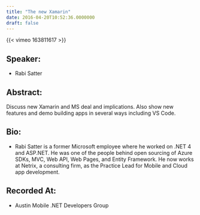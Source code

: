```yaml
---
title: "The new Xamarin"
date: 2016-04-20T10:52:36.0000000
draft: false
---
```


{{< vimeo 163811617 >}}

## Speaker:

 - Rabi Satter

## Abstract:

<p>Discuss new Xamarin and MS deal and implications. Also show new features and demo building apps in several ways including VS Code.</p>

## Bio:

 - <p>Rabi Satter is a former Microsoft employee where he worked on .NET 4 and ASP.NET. He was one of the people behind open sourcing of Azure SDKs, MVC, Web API, Web Pages, and Entity Framework. He now works at Netrix, a consulting firm, as the Practice Lead for Mobile and Cloud app development.</p>

## Recorded At:

 - Austin Mobile .NET Developers Group


